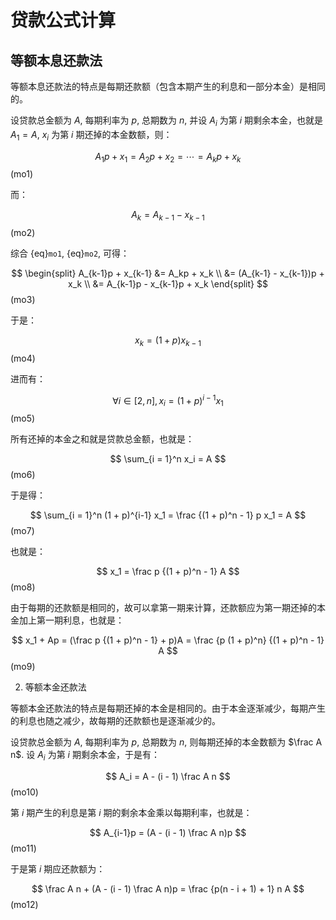 # 贷款公式计算

## 等额本息还款法

等额本息还款法的特点是每期还款额（包含本期产生的利息和一部分本金）是相同的。

设贷款总金额为 $A$, 每期利率为 $p$, 总期数为 $n$, 并设 $A_i$ 为第 $i$ 期剩余本金，也就是 $A_1 = A$, $x_i$ 为第 $i$ 期还掉的本金数额，则：

$$
A_1p + x_1 = A_2p + x_2 = \cdots = A_kp + x_k
$$ (mo1)

而：

$$
A_k = A_{k-1} - x_{k-1}
$$ (mo2)

综合 {eq}`mo1`, {eq}`mo2`, 可得：

$$
\begin{split}
A_{k-1}p + x_{k-1} &= A_kp + x_k \\
                   &= (A_{k-1} - x_{k-1})p + x_k \\
                   &= A_{k-1}p - x_{k-1}p + x_k
\end{split}
$$ (mo3)

于是：

$$
x_k = (1 + p)x_{k-1}
$$ (mo4)

进而有：

$$
\forall i \in [2, n], x_i = (1 + p)^{i-1}x_1
$$ (mo5)

所有还掉的本金之和就是贷款总金额，也就是：

$$
\sum_{i = 1}^n x_i = A
$$ (mo6)

于是得：

$$
\sum_{i = 1}^n (1 + p)^{i-1} x_1 = \frac {(1 + p)^n - 1} p x_1 = A
$$ (mo7)

也就是：

$$
x_1 = \frac p {(1 + p)^n - 1} A
$$ (mo8)

由于每期的还款额是相同的，故可以拿第一期来计算，还款额应为第一期还掉的本金加上第一期利息，也就是：

$$
x_1 + Ap = (\frac p {(1 + p)^n - 1} + p)A = \frac {p (1 + p)^n} {(1 + p)^n - 1} A
$$ (mo9)

2. 等额本金还款法

等额本金还款法的特点是每期还掉的本金是相同的。由于本金逐渐减少，每期产生的利息也随之减少，故每期的还款额也是逐渐减少的。

设贷款总金额为 $A$, 每期利率为 $p$, 总期数为 $n$, 则每期还掉的本金数额为 $\frac A n$. 设 $A_i$ 为第 $i$ 期剩余本金，于是有：

$$
A_i = A - (i - 1) \frac A n
$$ (mo10)

第 $i$ 期产生的利息是第 $i$ 期的剩余本金乘以每期利率，也就是：

$$
A_{i-1}p = (A - (i - 1) \frac A n)p
$$ (mo11)

于是第 $i$ 期应还款额为：

$$
\frac A n + (A - (i - 1) \frac A n)p = \frac {p(n - i + 1) + 1} n A
$$ (mo12)
